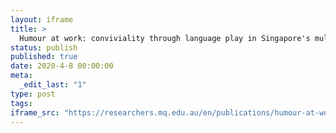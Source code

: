 ```yaml
---
layout: iframe
title: >
  Humour at work: conviviality through language play in Singapore's multicultural workplaces
status: publish
published: true
date: 2020-4-8 00:00:00
meta:
  _edit_last: "1"
type: post
tags:
iframe_src: "https://researchers.mq.edu.au/en/publications/humour-at-work-conviviality-through-language-play-in-singapores-m"
---
```

        